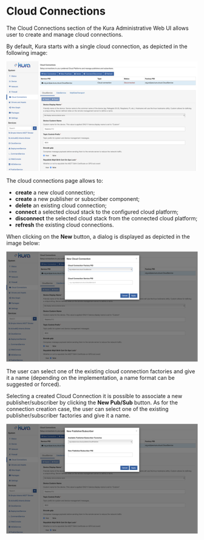 # Cloud Connections

The Cloud Connections section of the Kura Administrative Web UI allows user to create and manage cloud connections.

By default, Kura starts with a single cloud connection, as depicted in the following image:

![Kura cloud stack](./images/Kura_cloud_stack.png)

The cloud connections page allows to:
- **create** a new cloud connection;
- **create** a new publisher or subscriber component;
- **delete** an existing cloud connection;
- **connect** a selected cloud stack to the configured cloud platform;
- **disconnect** the selected cloud stack from the connected cloud platform;
- **refresh** the existing cloud connections.

When clicking on the **New** button, a dialog is displayed as depicted in the image below:

![Kura new cloud stack](./images/Kura_new_cloud_stack.png)

The user can select one of the existing cloud connection factories and give it a name (depending on the implementation, a name format can be suggested or forced).

Selecting a created Cloud Connection it is possible to associate a new publisher/subscriber by clicking the **New Pub/Sub** button. As for the connection creation case, the user can select one of the existing publisher/subscriber factories and give it a name.

![Kura new pub cloud stack](./images/Kura_newpub_cloud_stack.png)